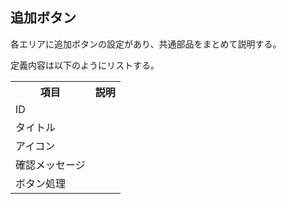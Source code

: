 ## 追加ボタン

各エリアに追加ボタンの設定があり、共通部品をまとめて説明する。

定義内容は以下のようにリストする。
<table>
<tr><th>項目</th><th>説明</th></tr>
<tr><td>ID</td><td></td></tr>
<tr><td>タイトル</td><td></td></tr>
<tr><td>アイコン</td><td></td></tr>
<tr><td>確認メッセージ</td><td></td></tr>
<tr><td>ボタン処理</td><td></td></tr>
</table>

